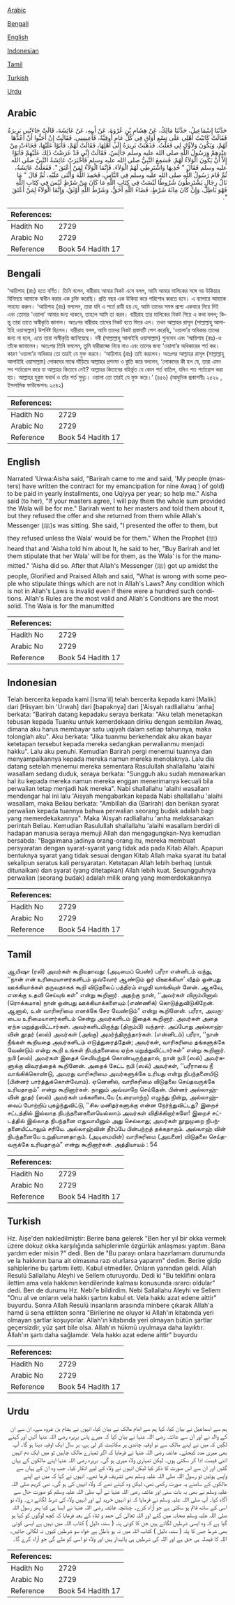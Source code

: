 [Arabic](#arabic)

[Bengali](#bengali)

[English](#english)

[Indonesian](#indonesian)

[Tamil](#tamil)

[Turkish](#turkish)

[Urdu](#urdu)

## Arabic


<div dir="rtl" lang="ar" style={{fontSize:'larger',backgroundColor:'#f8f9fa',padding:20}}>
حَدَّثَنَا إِسْمَاعِيلُ، حَدَّثَنَا مَالِكٌ، عَنْ هِشَامِ بْنِ عُرْوَةَ، عَنْ أَبِيهِ، عَنْ عَائِشَةَ، قَالَتْ جَاءَتْنِي بَرِيرَةُ فَقَالَتْ كَاتَبْتُ أَهْلِي عَلَى تِسْعِ أَوَاقٍ فِي كُلِّ عَامٍ أُوقِيَّةٌ، فَأَعِينِينِي‏.‏ فَقَالَتْ إِنْ أَحَبُّوا أَنْ أَعُدَّهَا لَهُمْ، وَيَكُونَ وَلاَؤُكِ لِي فَعَلْتُ‏.‏ فَذَهَبَتْ بَرِيرَةُ إِلَى أَهْلِهَا، فَقَالَتْ لَهُمْ، فَأَبَوْا عَلَيْهَا، فَجَاءَتْ مِنْ عِنْدِهِمْ وَرَسُولُ اللَّهِ صلى الله عليه وسلم جَالِسٌ، فَقَالَتْ إِنِّي قَدْ عَرَضْتُ ذَلِكَ عَلَيْهِمْ فَأَبَوْا إِلاَّ أَنْ يَكُونَ الْوَلاَءُ لَهُمْ‏.‏ فَسَمِعَ النَّبِيُّ صلى الله عليه وسلم فَأَخْبَرَتْ عَائِشَةُ النَّبِيَّ صلى الله عليه وسلم فَقَالَ ‏"‏ خُذِيهَا وَاشْتَرِطِي لَهُمُ الْوَلاَءَ، فَإِنَّمَا الْوَلاَءُ لِمَنْ أَعْتَقَ ‏"‏‏.‏ فَفَعَلَتْ عَائِشَةُ، ثُمَّ قَامَ رَسُولُ اللَّهِ صلى الله عليه وسلم فِي النَّاسِ، فَحَمِدَ اللَّهَ وَأَثْنَى عَلَيْهِ، ثُمَّ قَالَ ‏"‏ مَا بَالُ رِجَالٍ يَشْتَرِطُونَ شُرُوطًا لَيْسَتْ فِي كِتَابِ اللَّهِ مَا كَانَ مِنْ شَرْطٍ لَيْسَ فِي كِتَابِ اللَّهِ فَهْوَ بَاطِلٌ، وَإِنْ كَانَ مِائَةَ شَرْطٍ، قَضَاءُ اللَّهِ أَحَقُّ، وَشَرْطُ اللَّهِ أَوْثَقُ، وَإِنَّمَا الْوَلاَءُ لِمَنْ أَعْتَقَ ‏"‏‏.‏
</div>
<div style={{backgroundColor:'#f8f9fa',padding:20, marginBottom: 10}}><table> <thead> <tr> <th>References:</th> <th></th> </tr> </thead> <tbody><tr><td>Hadith No</td><td>2729</td></tr><tr><td>Arabic No</td><td>2729</td></tr><tr><td>Reference</td><td>Book 54 Hadith 17</td></tr></tbody></table></div>

## Bengali


<div dir="ltr" lang="bn" style={{fontSize:'larger',backgroundColor:'#f8f9fa',padding:20}}>
‘আয়িশাহ (রাঃ) হতে বর্ণিত। তিনি বলেন, বারীরাহ আমার নিকট এসে বলল, আমি আমার মালিকের সঙ্গে নয় উকিয়ার বিনিময়ে আমাকে স্বাধীন করার এক চুক্তি করেছি। প্রতি বছর এক উকিয়া করে পরিশোধ করতে হবে। এ ব্যাপারে আমাকে সাহায্য করুন। ‘আয়িশাহ (রাঃ) বললেন, তারা যদি এ শর্তে রাযী হয় যে, আমি তাদের সমস্ত প্রাপ্য একবারে দিয়ে দিই এবং তোমার ‘ওয়ালা’ আমার জন্য থাকবে, তাহলে আমি তা করব। বারীরাহ তার মালিকের নিকট গিয়ে এ কথা বলল; কিন্তু তারা তাতে অস্বীকৃতি জানাল। অতঃপর বারীরাহ তাদের নিকট হতে ফিরে এল। তখন আল্লাহর রাসূল (সাল্লাল্লাহু আলাইহি ওয়াসাল্লাম) উপবিষ্ট ছিলেন। বারীরাহ বলল, আমি তাদের নিকট প্রস্তাবটি পেশ করেছি, ‘ওয়ালা’র অধিকার তাদের জন্য না হলে, এতে তারা অস্বীকৃতি জানিয়েছে। নবী (সাল্লাল্লাহু আলাইহি ওয়াসাল্লাম) শুনলেন এবং ‘আয়িশাহ (রাঃ)-ও তাঁকে জানালেন। অতঃপর তিনি বললেন, তুমি বারীরাহ্কে নিয়ে নাও এবং তাদের জন্য ‘ওয়ালা’র অধিকারের শর্ত কর। কারণ ‘ওয়ালা’র অধিকার তো তারই যে মুক্ত করবে। ‘আয়িশাহ (রাঃ) তাই করলেন। অতঃপর আল্লাহর রাসূল (সাল্লাল্লাহু আলাইহি ওয়াসাল্লাম) লোকদের মাঝে দাঁড়িয়ে আল্লাহর প্রশংসা ও স্তুতি করে বললেন, ‘লোকদের কী হল যে, তারা এমন সব শর্তারোপ করে যা আল্লাহর কিতাবে নেই? আল্লাহর কিতাবের বহির্ভুত যে কোন শর্ত বাতিল, যদিও শত শর্তারোপ করা হয়। আল্লাহর হুকুম যথার্থ ও তাঁর শর্ত সুদৃঢ়। ওয়ালা তো তারই যে মুক্ত করে।’ (৪৫৬) (আধুনিক প্রকাশনীঃ ২৫২৯ , ইসলামিক ফাউন্ডেশনঃ ২৫৪২)
</div>
<div style={{backgroundColor:'#f8f9fa',padding:20, marginBottom: 10}}><table> <thead> <tr> <th>References:</th> <th></th> </tr> </thead> <tbody><tr><td>Hadith No</td><td>2729</td></tr><tr><td>Arabic No</td><td>2729</td></tr><tr><td>Reference</td><td>Book 54 Hadith 17</td></tr></tbody></table></div>

## English


<div dir="ltr" lang="en" style={{fontSize:'larger',backgroundColor:'#f8f9fa',padding:20}}>
Narrated 'Urwa:Aisha said, "Barirah came to me and said, 'My people (masters) have written the contract for my emancipation for nine Awaq ) of gold) to be paid in yearly installments, one Uqiyya per year; so help me." Aisha said (to her), "If your masters agree, I will pay them the whole sum provided the Wala will be for me." Barirah went to her masters and told them about it, but they refused the offer and she returned from them while Allah's Messenger (ﷺ)s was sitting. She said, "I presented the offer to them, but they refused unless the Wala' would be for them." When the Prophet (ﷺ) heard that and 'Aisha told him about It, he said to her, "Buy Barirah and let them stipulate that her Wala' will be for them, as the Wala' is for the manumitted." 'Aisha did so. After that Allah's Messenger (ﷺ) got up amidst the people, Glorified and Praised Allah and said, "What is wrong with some people who stipulate things which are not in Allah's Laws? Any condition which is not in Allah's Laws is invalid even if there were a hundred such conditions. Allah's Rules are the most valid and Allah's Conditions are the most solid. The Wala is for the manumitted
</div>
<div style={{backgroundColor:'#f8f9fa',padding:20, marginBottom: 10}}><table> <thead> <tr> <th>References:</th> <th></th> </tr> </thead> <tbody><tr><td>Hadith No</td><td>2729</td></tr><tr><td>Arabic No</td><td>2729</td></tr><tr><td>Reference</td><td>Book 54 Hadith 17</td></tr></tbody></table></div>

## Indonesian


<div dir="ltr" lang="id" style={{fontSize:'larger',backgroundColor:'#f8f9fa',padding:20}}>
Telah bercerita kepada kami [Isma'il] telah bercerita kepada kami [Malik] dari [Hisyam bin 'Urwah] dari [bapaknya] dari ['Aisyah radliallahu 'anha] berkata: "Barirah datang kepadaku seraya berkata: "Aku telah menetapkan tebusan kepada Tuanku untuk kemerdekaan diriku dengan sembilan Awaq, dimana aku harus membayar satu uqiyah dalam setiap tahunnya, maka tolonglah aku". Aku berkata: "Jika tuanmu berkehendak aku akan bayar ketetapan tersebut kepada mereka sedangkan perwalianmu menjadi hakku". Lalu aku penuhi. Kemudian Barirah pergi menemui tuannya dan menyampaikannya kepada mereka namun mereka menolaknya. Lalu dia datang setelah menemui mereka sementara Rasulullah shallallahu 'alaihi wasallam sedang duduk, seraya berkata: "Sungguh aku sudah menawarkan hal itu kepada mereka namun mereka enggan menerimanya kecuali bila perwalian tetap menjadi hak mereka". Nabi shallallahu 'alaihi wasallam mendengar hal ini lalu 'Aisyah mengabarkan kepada Nabi shallallahu 'alaihi wasallam, maka Beliau berkata: "Ambillah dia (Barirah) dan berikan syarat perwalian kepada tuannya bahwa perwalian seorang budak adalah bagi yang memerdekakannya". Maka 'Aisyah radliallahu 'anha melaksanakan perintah Beliau. Kemudian Rasulullah shallallahu 'alaihi wasallam berdiri di hadapan manusia seraya memuji Allah dan mengagungkan-Nya kemudian bersabda: "Bagaimana jadinya orang-orang itu, mereka membuat persyaratan dengan syarat-syarat yang tidak ada pada Kitab Allah. Apapun bentuknya syarat yang tidak sesuai dengan Kitab Allah maka syarat itu batal sekalipun seratus kali persyaratan. Ketetapan Allah lebih berhaq (untuk ditunaikan) dan syarat (yang ditetapkan) Allah lebih kuat. Sesungguhnya perwalian (seorang budak) adalah milik orang yang memerdekakannya
</div>
<div style={{backgroundColor:'#f8f9fa',padding:20, marginBottom: 10}}><table> <thead> <tr> <th>References:</th> <th></th> </tr> </thead> <tbody><tr><td>Hadith No</td><td>2729</td></tr><tr><td>Arabic No</td><td>2729</td></tr><tr><td>Reference</td><td>Book 54 Hadith 17</td></tr></tbody></table></div>

## Tamil


<div dir="ltr" lang="ta" style={{fontSize:'larger',backgroundColor:'#f8f9fa',padding:20}}>
ஆயிஷா (ரலி) அவர்கள் கூறியதாவது: (அடிமைப் பெண்) பரீரா என்னிடம் வந்து, ‘‘நான் என் உரிமையாளர்களிடம் ஒவ்வோர் ஆண்டும் ஓர் யிஊக்கியா’ வீதம் ஒன்பது ஊக்கியாக்கள் தருவதாகக் கூறி விடுதலைப் பத்திரம் எழுதி வாங்கியுள் ளேன். ஆகவே, எனக்கு உதவி செய்யுங் கள்” என்று கூறினார். அதற்கு நான், ‘‘அவர்கள் விரும்பினால் (ரொக்கமாக) நான் ஒன்பது ஊக்கியாக்களையும் (எண்ணிக்) கொடுத்துவிடுகிறேன். ஆனால், உன் வாரிசுரிமை எனக்கே சேர வேண்டும்” என்று கூறினேன். பரீரா, அவருடைய உரிமையாளர்களிடம் சென்று அவர்களிடம் இதைக் கூறினார். அவர்கள் அதை ஏற்க மறுத்துவிட்டார்கள். அவர்களிடமிருந்து (திரும்பி) வந்தார். அப்போது அல்லாஹ்வின் தூதர் (ஸல்) அவர்கள் (அங்கு) அமர்ந்திருந்தார்கள். (என்னிடம்) பரீரா, ‘‘நான் நீங்கள் கூறியதை அவர்களிடம் எடுத்துரைத்தேன்; அவர்கள், வாரிசுரிமை தங்களுக்கே வேண்டும் என்று கூறி உங்கள் நிபந்தனையை ஏற்க மறுத்துவிட்டார்கள்” என்று கூறினார். நபி (ஸல்) அவர்கள் இதைச் செவியுற்றுக் கொண்டிருந்ததால், நான் நபி (ஸல்) அவர்களுக்கு விவரத்தைக் கூறினேன். அதைக் கேட்ட நபி (ஸல்) அவர்கள், ‘‘பரீராவை நீ வாங்கிக்கொண்டு, அவரது வாரிசுரிமை அவர்களுக்கே உரியது என்று நிபந்தனையிடு (பின்னர் பார்த்துக்கொள்வோம்). ஏனெனில், வாரிசுரிமை விடுதலை செய்தவருக்கே உரியதாகும்” என்று கூறினார்கள். நானும் அவ்வாறே செய்தேன். பின்னர் அல்லாஹ்வின் தூதர் (ஸல்) அவர்கள் மக்களிடையே (உரையாற்ற) எழுந்து நின்று, அல்லாஹ்வைப் போற்றிப் புகழ்ந்துவிட்டு, ‘‘சில மனிதர்களுக்கு என்ன நேர்ந்துவிட்டது? இறைச் சட்டத்தில் இல்லாத நிபந்தனைகளையெல்லாம் அவர்கள் விதிக்கிறார்களே! இறைச் சட்டத்தில் இல்லாத நிபந்தனை எதுவாயினும் அது செல்லாது; அவர்கள் நூறுமுறை நிபந்தனையிட்டாலும் சரியே. அல்லாஹ்வின் தீர்ப்பே பின்பற்றத் தக்கதாகும். அல்லாஹ் வின் நிபந்தனையே உறுதியானதாகும். (அடிமையின்) வாரிசுரிமை (அவனை) விடுதலை செய்தவருக்கே உரியதாகும்” என்று கூறினார்கள். அத்தியாயம் : 54
</div>
<div style={{backgroundColor:'#f8f9fa',padding:20, marginBottom: 10}}><table> <thead> <tr> <th>References:</th> <th></th> </tr> </thead> <tbody><tr><td>Hadith No</td><td>2729</td></tr><tr><td>Arabic No</td><td>2729</td></tr><tr><td>Reference</td><td>Book 54 Hadith 17</td></tr></tbody></table></div>

## Turkish


<div dir="ltr" lang="tr" style={{fontSize:'larger',backgroundColor:'#f8f9fa',padding:20}}>
Hz. Aişe'den nakledilmiştir: Berire bana gelerek "Ben her yıl bir okka vermek üzere dokuz okka karşılığında sahiplerimle özgürlük anlaşması yaptım. Bana yardım eder misin ?" dedi. Ben de "Bu parayı onlara hazırlamam durumunda ve la hakkının bana ait olmasına razı olurlarsa yaparım" dedim. Berire gidip sahiplerine bu şartımı iletti. Kabul etmediler. Onların yanından geldi. Allah Resulü Sallallahu Aleyhi ve Sellem oturuyordu. Dedi ki "Bu teklifini onlara ilettim ama vela hakkının kendilerinde kalması konusunda ısrarcı oldular" dedi. Ben de durumu Hz. Nebi'e bildirdim. Nebi Sallallahu Aleyhi ve Sellem "Onu al ve onların vela hakkı şartını kabul et. Vela hakkı azat edene aittir" buyurdu. Sonra Allah Resulü insanların arasında minbere çıkarak Allah'a hamd ü sena ettikten sonra "Birilerine ne oluyor ki Allah'ın kitabında yeri olmayan şartlar koşuyorlar. Allah'ın kitabında yeri olmayan bütün şartlar geçersizdir, yüz şart bile olsa. Allah'ın hükmü uyulmaya daha layıktır. Allah'ın şartı daha sağlamdır. Vela hakkı azat edene aittir" buyurdu
</div>
<div style={{backgroundColor:'#f8f9fa',padding:20, marginBottom: 10}}><table> <thead> <tr> <th>References:</th> <th></th> </tr> </thead> <tbody><tr><td>Hadith No</td><td>2729</td></tr><tr><td>Arabic No</td><td>2729</td></tr><tr><td>Reference</td><td>Book 54 Hadith 17</td></tr></tbody></table></div>

## Urdu


<div dir="rtl" lang="ur" style={{fontSize:'larger',backgroundColor:'#f8f9fa',padding:20}}>
ہم سے اسماعیل نے بیان کیا، کہا ہم سے امام مالک نے بیان کیا، انہوں نے ہشام بن عروہ سے، ان سے ان کے والد نے اور ان سے عائشہ رضی اللہ عنہا نے بیان کیا کہ میرے پاس بریرہ رضی اللہ عنہا آئیں اور کہنے لگیں کہ میں نے اپنے مالک سے نو اوقیہ چاندی پر مکاتبت کر لی ہے، ہر سال ایک اوقیہ دینا ہو گا۔ آپ بھی میری مدد کیجئے۔ عائشہ رضی اللہ عنہا نے فرمایا کہ اگر تمہارے مالک چاہیں تو میں ایک دم انہیں اتنی قیمت ادا کر سکتی ہوں۔ لیکن تمہاری ولاء میری ہو گی۔ بریرہ رضی اللہ عنہا اپنے مالکوں کے یہاں گئیں اور ان سے اس صورت کا ذکر کیا لیکن انہوں نے ولاء کے لیے انکار کیا۔ جب وہ ان کے یہاں سے واپس ہوئیں تو رسول اللہ صلی اللہ علیہ وسلم بھی تشریف فرما تھے۔ انہوں نے کہا کہ میں نے اپنے مالکوں کے سامنے یہ صورت رکھی تھی، لیکن وہ کہتے تھے کہ ولاء انہیں کی ہو گی۔ نبی کریم صلی اللہ علیہ وسلم نے بھی یہ بات سنی اور عائشہ رضی اللہ عنہا نے آپ صلی اللہ علیہ وسلم کو صورت حال سے آگاہ کیا۔ آپ صلی اللہ علیہ وسلم نے فرمایا کہ تو انہیں خرید لے اور انہیں ولاء کی شرط لگانے دے۔ ولاء تو اسی کے ساتھ قائم ہو سکتی ہے جو آزاد کرے۔ چنانچہ عائشہ رضی اللہ عنہا نے ایسا ہی کیا پھر رسول اللہ صلی اللہ علیہ وسلم صحابہ میں گئے اور اللہ تعالیٰ کی حمد و ثناء کے بعد فرمایا کہ کچھ لوگوں کو کیا ہو گیا ہے کہ وہ ایسی شرطیں لگاتے ہیں جن کا کوئی پتہ ( سند، دلیل ) کتاب اللہ میں نہیں ہے ایسی کوئی بھی شرط جس کا پتہ ( سند، دلیل ) کتاب اللہ میں نہ ہو باطل ہے خواہ سو شرطیں کیوں نہ لگالی جائیں۔ اللہ کا فیصلہ ہی حق ہے اور اللہ کی شرطیں ہی پائیدار ہیں اور ولاء تو اسی کو ملے گی جو آزاد کرے گا۔
</div>
<div style={{backgroundColor:'#f8f9fa',padding:20, marginBottom: 10}}><table> <thead> <tr> <th>References:</th> <th></th> </tr> </thead> <tbody><tr><td>Hadith No</td><td>2729</td></tr><tr><td>Arabic No</td><td>2729</td></tr><tr><td>Reference</td><td>Book 54 Hadith 17</td></tr></tbody></table></div>